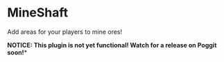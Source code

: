 # MineShaft
Add areas for your players to mine ores!

**NOTICE: This plugin is not yet functional!  Watch for a release on Poggit soon!***